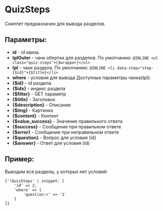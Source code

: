 # QuizSteps

Сниппет предназначен для вывода разделов.


## Параметры:

- **id** - id квиза.
- **tplOuter** - чанк обертки для разделов. По умолчанию: `@INLINE <ul class="quiz-steps">{$wrapper}</ul>`
- **tpl** - чанк раздела. По умолчанию: `@INLINE <li data-step="step-{$id}">{$title}</li>`
- **where** - условия для вывода
Доступные параметры чанка(tpl):
- **{$id}** - id раздела
- **{$idx}** - индекс раздела
- **{$filter}** - GET параметр
- **{$title}** - Заголовок
- **{$description}** - Описание
- **{$img}** - Картинка
- **{$content}** - Контент
- **{$value_success}** - Значение правильного ответа
- **{$success}** - Сообщение при правильном ответе
- **{$error}** - Сообщение при неправильном ответе
- **{$question}** - Вопрос для условия (id)
- **{$answer}** - Ответ для условия (id)

## Пример:

Выводим все разделы, у которых нет условий:
	
	{'!QuizSteps' | snippet: [
	    'id' => 2,
	    'where' => [
	        'question:<' => '1'
	    ]
	]}